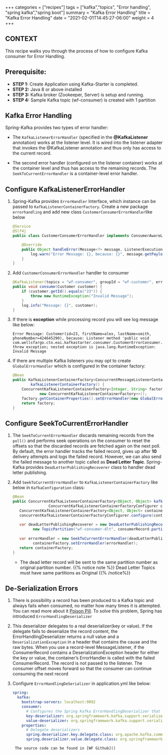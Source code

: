 +++
categories = ["recipes"]
tags = ["kafka","topics", "Error handling", "spring kafka","spring boot"]
summary = "Kafka Error Handling"
title = "Kafka Error Handling"
date = "2021-02-01T14:45:27-06:00"
weight = 4
+++

## CONTEXT
This recipe walks you through the process of how to configure Kafka consumer for Error Handling.

## Prerequisite:

- **STEP 1:** Create Application using Kafka-Starter is completed.
- **STEP 2:** Java 8 or above installed
- **STEP 3:** Kafka broker (Zookeeper, Server) is setup and running.
- **STEP 4:** Sample Kafka topic (wf-consumer) is created with 1 partition 


## Kafka Error Handling

Spring-Kafka provides two types of error handler: 

* The `KafkaListenerErrorHandler` (specified in the **@KafkaListener** annotation) works at the listener level. 
  It is wired into the listener adapter that invokes the @KafkaListener annotation and thus only has access to the current record.

* The second error handler (configured on the listener container) works at the container level and thus has access to the remaining records. 
  The `SeekToCurrentErrorHandler` is a container-level error handler.
  
## Configure KafkaListenerErrorHandler 

1. Spring-Kafka provides `ErrorHandler` Interface, which instance can be passed to `KafkaListenerContainerFactory`.
   Create a new package `errorhandling` and add new class `CustomerConsumerErrorHandler`like below
   
    ```java
    @Service
    @Slf4j
    public class CustomerConsumerErrorHandler implements ConsumerAwareListenerErrorHandler {
    
        @Override
        public Object handleError(Message<?> message, ListenerExecutionFailedException exception, Consumer<?, ?> consumer) {
            log.warn("Error Message: {}, because: {}", message.getPayload(), exception.getMessage());
        }
    }
   ```
   
   
1. Add `CustomerConsumerErrorHandler` handler to consumer

    ```java
    @KafkaListener(topics = "wf-consumer", groupId = "wf-customer", errorHandler = "customerConsumerErrorHandler")
    public void consume(Customer customer) {
        if (customer.getId().equals("23")) {
            throw new RuntimeException("Invalid Message");
        }
        log.info("Message: {}", customer);
    }
    ```
   
1. If there is **exception** while processing record you will see log message like below:

    ```shell script
    Error Message: Customer(id=23, firstName=alex, lastName=smith, phoneNumber=424645290), because: Listener method 'public void com.wellsfargo.cto.eai.kafkastarter.consumer.CustomerErrorConsumer.consume(com.wellsfargo.cto.eai.kafkastarter.model.Customer)' threw exception; nested exception is java.lang.RuntimeException: Invalid Message
    ```   
   
1. If there are multiple Kafka listeners you may opt to create `GlobalErrorHandler` which is configured in the container factory:
   
    ```java
    @Bean
    public KafkaListenerContainerFactory<ConcurrentMessageListenerContainer<Integer, String>>
            kafkaListenerContainerFactory() {
        ConcurrentKafkaListenerContainerFactory<Integer, String> factory =
                new ConcurrentKafkaListenerContainerFactory<>();
        factory.getContainerProperties().setErrorHandler(new GlobalErrorHandler());
        return factory;
    }
    ```      

## Configure SeekToCurrentErrorHandler  

1. The `SeekToCurrentErrorHandler` discards remaining records from the `poll()` and performs seek operations on the consumer to reset the 
    offsets so that the discarded records are fetched again on the next poll. 
    By default, the error handler tracks the failed record, gives up after **10** delivery attempts and logs the failed record. 
    However, we can also send the failed message to another topic called as **Dead Letter Topic**. Spring-Kafka provides `DeadLetterPublishingRecoverer` class to handler dead letter
    publishing.

1. Add `SeekToCurrentErrorHandler` to `KafkaListenerContainerFactory` like below in `KafkaConfiguration` class:

    ```java
    @Bean
    public ConcurrentKafkaListenerContainerFactory<Object, Object> kafkaListenerContainerFactory(
                    ConcurrentKafkaListenerContainerFactoryConfigurer concurrentKafkaListenerContainerFactoryConfigurer) {
       ConcurrentKafkaListenerContainerFactory<Object, Object> containerFactory = new ConcurrentKafkaListenerContainerFactory<>();
       concurrentKafkaListenerContainerFactoryConfigurer.configure(containerFactory, consumerFactory());
        
       var deadLetterPublishingRecoverer = new DeadLetterPublishingRecoverer(kafkaOperations(), ((consumerRecord, e) ->
             new TopicPartition("wf-consumer-dlt", consumerRecord.partition())));
        
       var errorHandler = new SeekToCurrentErrorHandler(deadLetterPublishingRecoverer, new FixedBackOff(5L, 2L));
             containerFactory.setErrorHandler(errorHandler);
       return containerFactory;
    }     
    ```
    * The dead letter record will be sent to the same partition number as original partition number. {{% notice note %}} Dead Letter Topics must have same partitions as Original {{% /notice%}}

## De-Serialization Errors

1. There is possibility a record has been produced to a Kafka topic and always fails when consumed, no matter how many times it is attempted. You can read more about it 
    [Poison Pill](https://www.confluent.io/blog/spring-kafka-can-your-kafka-consumers-handle-a-poison-pill/). To solve this problem, Spring has introduced `ErrorHandlingDeserializer`
    
1. This deserializer delegates to a real deserializer(key or value). If the delegate fails to deserialize the record content, the ErrorHandlingDeserializer returns a null value 
    and a `DeserializationException` in a header that contains the cause and the raw bytes. When you use a record-level MessageListener, 
    if the ConsumerRecord contains a DeserializationException header for either the key or value, the container’s ErrorHandler is called with the failed ConsumerRecord. 
    The record is not passed to the listener. The consumer offset moves forward so that the consumer can continue consuming the next record

1. Configure `ErrorHandlingDeSerializer` in application.yml like below:

    ```yaml
    spring:
      kafka:
        bootstrap-servers: localhost:9092
        consumer:
          # Configures the Spring Kafka ErrorHandlingDeserializer that delegates to the 'real' deserializers
          key-deserializer: org.springframework.kafka.support.serializer.ErrorHandlingDeserializer
          value-deserializer: org.springframework.kafka.support.serializer.ErrorHandlingDeserializer
        properties:
          # Delegate deserializers
          spring.deserializer.key.delegate.class: org.apache.kafka.common.serialization.StringDeserializer
          spring.deserializer.value.delegate.class: org.springframework.kafka.support.serializer.JsonDeserializer
    ```    
    
        The source code can be found in [WF Github]()

